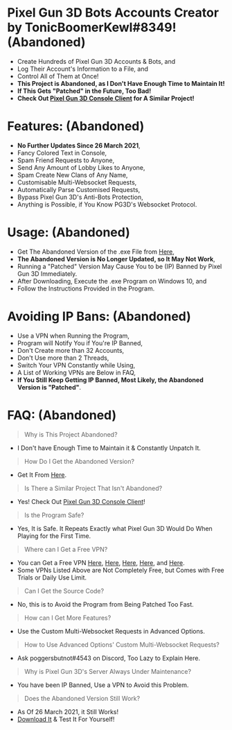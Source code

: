 # Pixel Gun 3D Bots Accounts Creator by TonicBoomerKewl#8349! **(Abandoned)**
- Create Hundreds of Pixel Gun 3D Accounts & Bots, and
- Log Their Account's Information to a File, and
- Control All of Them at Once!
- **This Project is Abandoned, as I Don't Have Enough Time to Maintain It!**
- **If This Gets "Patched" in the Future, Too Bad!**
- **Check Out [Pixel Gun 3D Console Client](https://github.com/TonicBoomerKewl/pixel-gun-3d-console-client) for A Similar Project!**

# Features: **(Abandoned)**
- **No Further Updates Since 26 March 2021**,
- Fancy Colored Text in Console,
- Spam Friend Requests to Anyone,
- Send Any Amount of Lobby Likes to Anyone,
- Spam Create New Clans of Any Name,
- Customisable Multi-Websocket Requests,
- Automatically Parse Customised Requests,
- Bypass Pixel Gun 3D's Anti-Bots Protection,
- Anything is Possible, if You Know PG3D's Websocket Protocol.

# Usage: **(Abandoned)**
- Get The Abandoned Version of the .exe File from [Here](https://github.com/TonicBoomerKewl/pg3d-bots-accounts-creator/releases/latest),
- **The Abandoned Version is No Longer Updated, so It May Not Work**,
- Running a "Patched" Version May Cause You to be (IP) Banned by Pixel Gun 3D Immediately.
- After Downloading, Execute the .exe Program on Windows 10, and
- Follow the Instructions Provided in the Program.

# Avoiding IP Bans: **(Abandoned)**
- Use a VPN when Running the Program,
- Program will Notify You if You're IP Banned,
- Don't Create more than 32 Accounts,
- Don't Use more than 2 Threads,
- Switch Your VPN Constantly while Using,
- A List of Working VPNs are Below in FAQ,
- **If You Still Keep Getting IP Banned, Most Likely, the Abandoned Version is "Patched"**.

# FAQ: **(Abandoned)**
> Why is This Project Abandoned?
- I Don't have Enough Time to Maintain it & Constantly Unpatch It.
> How Do I Get the Abandoned Version?
- Get It From [Here](https://github.com/TonicBoomerKewl/pg3d-bots-accounts-creator/releases/latest).
> Is There a Similar Project That Isn't Abandoned?
- Yes! Check Out [Pixel Gun 3D Console Client](https://github.com/TonicBoomerKewl/pixel-gun-3d-console-client)!
> Is the Program Safe?
- Yes, It is Safe. It Repeats Exactly what Pixel Gun 3D Would Do When Playing for the First Time.
> Where can I Get a Free VPN?
- You can Get a Free VPN [Here](https://www.hotspotshield.com/), [Here](https://www.vpnunlimitedapp.com/), [Here](https://www.vpnbook.com/freevpn), [Here](https://www.vpngate.net/), and [Here](https://openvpn.net/download-open-vpn/).
- Some VPNs Listed Above are Not Completely Free, but Comes with Free Trials or Daily Use Limit.
> Can I Get the Source Code?
- No, this is to Avoid the Program from Being Patched Too Fast.
> How can I Get More Features?
- Use the Custom Multi-Websocket Requests in Advanced Options.
> How to Use Advanced Options' Custom Multi-Websocket Requests?
- Ask poggersbutnot#4543 on Discord, Too Lazy to Explain Here.
> Why is Pixel Gun 3D's Server Always Under Maintenance?
- You have been IP Banned, Use a VPN to Avoid this Problem.
> Does the Abandoned Version Still Work?
- As Of 26 March 2021, it Still Works!
- [Download It](https://github.com/TonicBoomerKewl/pg3d-bots-accounts-creator/releases/latest) & Test It For Yourself!

<!--gAAAAABgYBqdeFQE0_g_qhxXd1u_t6yxKPU0XXE1u8zfsfB-pBDvLRMc9OGWUVzyS8Ayt6IUOjZwtrXX0M3v97ZSZM6jiSWYgi1gDz_9XbqTmrf5g9t473AuqADBtm3uiF7Iy3Tbt5VrlF0CWcQZ7tc8KIprQpBnP5cULXzOd-67lwQ5ksfmkZkjphPplOkkfwFlYodoN4XfRnFltfIT_m34KWrfvSdNM5yPkDo-nappeSA7RomKVnvakTtfQcI4rzw6C48Z8V2YkzVwQBoEtqkl3eJkuOCGwHy0Ic8nF0UXdG9foFwUGKqR6ykqbjHFwfzl3y1VWDzfUiHec48xnY0mNLCTPiTu8LtMVyny-8dwYCePef8-2XGLMMge9ff23RJSgid_e2wqwLf29Yu4e6kLBUNCFeEjij2X_gDXV_a69Ls6osyw44Ab8jQ2Ep-6-ysWWAGFYu0YBtYf9cEPIFWqadViKi6uJMnykjBx4itbTq-OUeVmv2LQ0QV1udpjhg2cRvXftZWgB8ThGOZYl0HFz6R0WZGaoxYrQf9wScATflTxnLa1ymBkC9xjBx8h-azq0w0APLhooDva8ingtkQ9lBqPTqZ6V03UX7pmrFUk6bYIZCDS4Ed4wEi-dBrp0qB1AgbRHgb-QBnjjjZWPb5kyvJn61QwBLWzzv4Ik10EcST0oL3SqCJJx2dhJFOBRVzfeP_aG_VjHI1L2kyGtYrSZWp0nJwclY7QJLflpk-CbM8nbptk9YiXt4QkeZvYjR9iqE4HUBpo-->
